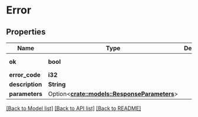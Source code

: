 # Error

## Properties

Name | Type | Description | Notes
------------ | ------------- | ------------- | -------------
**ok** | **bool** |  | [default to false]
**error_code** | **i32** |  | 
**description** | **String** |  | 
**parameters** | Option<[**crate::models::ResponseParameters**](ResponseParameters.md)> |  | [optional]

[[Back to Model list]](../README.md#documentation-for-models) [[Back to API list]](../README.md#documentation-for-api-endpoints) [[Back to README]](../README.md)


